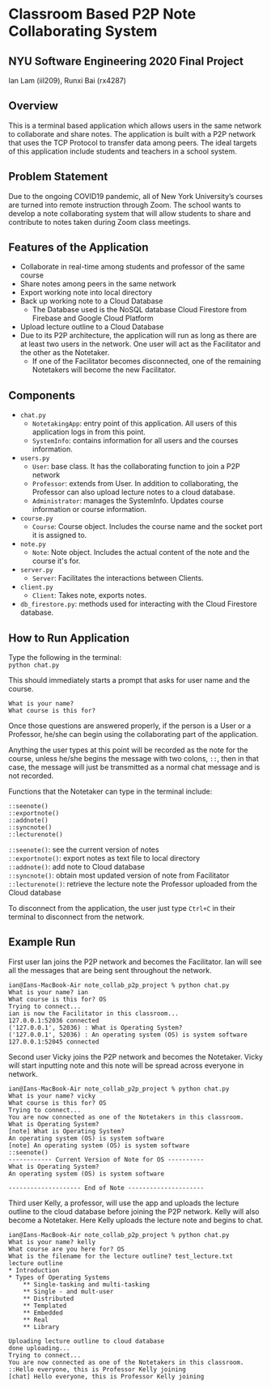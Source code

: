 # Classroom Based P2P Note Collaborating System
## NYU Software Engineering 2020 Final Project
Ian Lam (iil209), Runxi Bai (rx4287)

## Overview
This is a terminal based application which allows users in the same network to collaborate and share notes. The application is built with a P2P network that uses the TCP Protocol to transfer data among peers. The ideal targets of this application include students and teachers in a school system.

## Problem Statement
Due to the ongoing COVID19 pandemic, all of New York University’s courses are turned into remote instruction through Zoom. The school wants to develop a note collaborating system that will allow students to share and contribute to notes taken during Zoom class meetings.

## Features of the Application
* Collaborate in real-time among students and professor of the same course
* Share notes among peers in the same network
* Export working note into local directory
* Back up working note to a Cloud Database
  * The Database used is the NoSQL database Cloud Firestore from Firebase and Google Cloud Platform
* Upload lecture outline to a Cloud Database
* Due to its P2P architecture, the application will run as long as there are at least two users in the network. One user will act as the Facilitator and the other as the Notetaker.
  * If one of the Facilitator becomes disconnected, one of the remaining Notetakers will become the new Facilitator.

## Components
* `chat.py`
  * `NotetakingApp`: entry point of this application. All users of this application logs in from this point.
  * `SystemInfo`: contains information for all users and the courses information.
* `users.py`
  * `User`: base class. It has the collaborating function to join a P2P network
  * `Professor`: extends from User. In addition to collaborating, the Professor can also upload lecture notes to a cloud database.
  * `Administrator`: manages the SystemInfo. Updates course information or course information.
* `course.py`
  * `Course`: Course object. Includes the course name and the socket port it is assigned to.
* `note.py`
  * `Note`: Note object. Includes the actual content of the note and the course it's for.
* `server.py`
  * `Server`: Facilitates the interactions between Clients.
* `client.py`
  * `Client`: Takes note, exports notes.
* `db_firestore.py`: methods used for interacting with the Cloud Firestore database.

## How to Run Application
Type the following in the terminal:  
`python chat.py`

This should immediately starts a prompt that asks for user name and the course.
```
What is your name?
What course is this for?
```
Once those questions are answered properly, if the person is a User or a Professor, he/she can begin using the collaborating part of the application.

Anything the user types at this point will be recorded as the note for the course, unless he/she begins the message with two colons, `::`, then in that case, the message will just be transmitted as a normal chat message and is not recorded.

Functions that the Notetaker can type in the terminal include:  
```
::seenote()  
::exportnote()  
::addnote()  
::syncnote()  
::lecturenote()
```

`::seenote()`: see the current version of notes   
`::exportnote()`: export notes as text file to local directory  
`::addnote()`: add note to Cloud database  
`::syncnote()`: obtain most updated version of note from Facilitator  
`::lecturenote()`: retrieve the lecture note the Professor uploaded from the Cloud database

To disconnect from the application, the user just type `Ctrl+C` in their terminal to disconnect from the network.


## Example Run

First user Ian joins the P2P network and becomes the Facilitator. Ian will see all the messages that are being sent throughout the network.
```
ian@Ians-MacBook-Air note_collab_p2p_project % python chat.py
What is your name? ian
What course is this for? OS
Trying to connect...
ian is now the Facilitator in this classroom...
127.0.0.1:52036 connected
('127.0.0.1', 52036) : What is Operating System?
('127.0.0.1', 52036) : An operating system (OS) is system software
127.0.0.1:52045 connected
```

Second user Vicky joins the P2P network and becomes the Notetaker. Vicky will start inputting note and this note will be spread across everyone in network.
```
ian@Ians-MacBook-Air note_collab_p2p_project % python chat.py
What is your name? vicky
What course is this for? OS
Trying to connect...
You are now connected as one of the Notetakers in this classroom.
What is Operating System?
[note] What is Operating System?
An operating system (OS) is system software
[note] An operating system (OS) is system software
::seenote()
------------ Current Version of Note for OS ----------
What is Operating System?
An operating system (OS) is system software

-------------------- End of Note ---------------------
```

Third user Kelly, a professor, will use the app and uploads the lecture outline to the cloud database before joining the P2P network. Kelly will also become a Notetaker. Here Kelly uploads the lecture note and begins to chat.

```
ian@Ians-MacBook-Air note_collab_p2p_project % python chat.py
What is your name? kelly
What course are you here for? OS
What is the filename for the lecture outline? test_lecture.txt
lecture outline
* Introduction
* Types of Operating Systems
	** Single-tasking and multi-tasking
	** Single - and mult-user
	** Distributed
	** Templated
	** Embedded
	** Real
	** Library

Uploading lecture outline to cloud database
done uploading...
Trying to connect...
You are now connected as one of the Notetakers in this classroom.
::Hello everyone, this is Professor Kelly joining
[chat] Hello everyone, this is Professor Kelly joining
```
